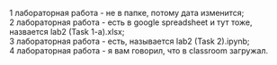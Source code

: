 1 лабораторная работа - не в папке, потому дата изменится; <br />
2 лабораторная работа - есть в google spreadsheet и тут тоже, назвается lab2 (Task 1-a).xlsx; <br />
3 лабораторная работа - есть, называется lab2 (Task 2).ipynb; <br />
4 лабораторная работа - я вам говорил, что в classroom загружал. <br />
